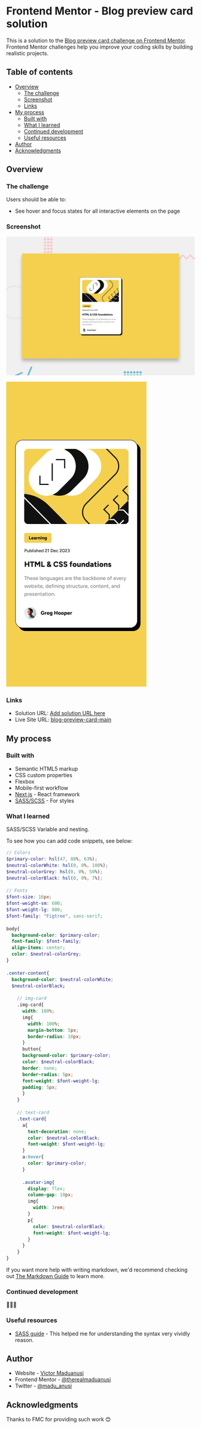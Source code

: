 # Frontend Mentor - Blog preview card solution

This is a solution to the [Blog preview card challenge on Frontend Mentor](https://www.frontendmentor.io/challenges/blog-preview-card-ckPaj01IcS). Frontend Mentor challenges help you improve your coding skills by building realistic projects. 

## Table of contents

- [Overview](#overview)
  - [The challenge](#the-challenge)
  - [Screenshot](#screenshot)
  - [Links](#links)
- [My process](#my-process)
  - [Built with](#built-with)
  - [What I learned](#what-i-learned)
  - [Continued development](#continued-development)
  - [Useful resources](#useful-resources)
- [Author](#author)
- [Acknowledgments](#acknowledgments)


## Overview

### The challenge

Users should be able to:

- See hover and focus states for all interactive elements on the page

### Screenshot
<!-- desktop -->
![](design/desktop-preview.jpg)
<!-- Mobile -->
![](design/mobile-design.jpg)

### Links

- Solution URL: [Add solution URL here](https://your-solution-url.com)
- Live Site URL: [blog-preview-card-main](https://blog-preview-card-main2.netlify.app)

## My process

### Built with

- Semantic HTML5 markup
- CSS custom properties
- Flexbox
- Mobile-first workflow
- [Next.js](https://nextjs.org/) - React framework
- [SASS/SCSS](https://sass-lang.com/guide/) - For styles


### What I learned

SASS/SCSS Variable and nesting.

To see how you can add code snippets, see below:

```SCSS
// Colors
$primary-color: hsl(47, 88%, 63%);
$neutral-colorWhite: hsl(0, 0%, 100%);
$neutral-colorGrey: hsl(0, 0%, 50%);
$neutral-colorBlack: hsl(0, 0%, 7%);

// Fonts
$font-size: 16px;
$font-weight-sm: 600;
$font-weight-lg: 800;
$font-family: "Figtree", sans-serif;

body{
  background-color: $primary-color;
  font-family: $font-family;
  align-items: center;
  color: $neutral-colorGrey;
}

.center-content{
  background-color: $neutral-colorWhite;
  $neutral-colorBlack;

    // img-card
    .img-card{
      width: 100%;
      img{
        width: 100%;
        margin-bottom: 5px;
        border-radius: 10px;
      }
      button{
      background-color: $primary-color;
      color: $neutral-colorBlack;
      border: none;
      border-radius: 5px;
      font-weight: $font-weight-lg;
      padding: 5px;
      }
    }

    // text-card
    .text-card{
      a{
        text-decoration: none;
        color: $neutral-colorBlack;
        font-weight: $font-weight-lg;
      }
      a:hover{
        color: $primary-color;
      }

      .avatar-img{
        display: flex;
        column-gap: 10px;
        img{
          width: 3rem;
        }
        p{
          color: $neutral-colorBlack;
          font-weight: $font-weight-lg;
        }
      }
    }
}
```


If you want more help with writing markdown, we'd recommend checking out [The Markdown Guide](https://www.markdownguide.org/) to learn more.


### Continued development

👀🧐🥺



### Useful resources

- [SASS guide](https://sass-lang.com/guide/) - This helped me for understanding the syntax very vividly reason.


## Author

- Website - [Victor Maduanusi](https://victormaduanusi.netlify.app/)
- Frontend Mentor - [@therealmaduanusi](https://www.frontendmentor.io/profile/therealmaduanusi)
- Twitter - [@madu_anusi](https://twitter.com/madu_anusi)



## Acknowledgments

Thanks to FMC for providing such work 😊

